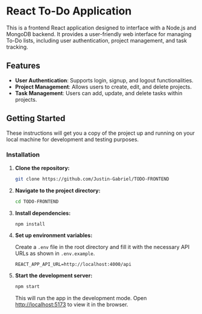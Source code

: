 # React To-Do Application

This is a frontend React application designed to interface with a Node.js and MongoDB backend. It provides a user-friendly web interface for managing To-Do lists, including user authentication, project management, and task tracking.

## Features

- **User Authentication**: Supports login, signup, and logout functionalities.
- **Project Management**: Allows users to create, edit, and delete projects.
- **Task Management**: Users can add, update, and delete tasks within projects.

## Getting Started

These instructions will get you a copy of the project up and running on your local machine for development and testing purposes.

### Installation

1. **Clone the repository:**

    ```bash
    git clone https://github.com/Justin-Gabriel/TODO-FRONTEND
    ```

2. **Navigate to the project directory:**

    ```bash
    cd TODO-FRONTEND
    ```

3. **Install dependencies:**

    ```bash
    npm install
    ```

4. **Set up environment variables:**

    Create a `.env` file in the root directory and fill it with the necessary API URLs as shown in `.env.example`.

    ```
    REACT_APP_API_URL=http://localhost:4000/api
    ```

5. **Start the development server:**

    ```bash
    npm start
    ```

    This will run the app in the development mode. Open [http://localhost:5173](http://localhost:5173) to view it in the browser.

